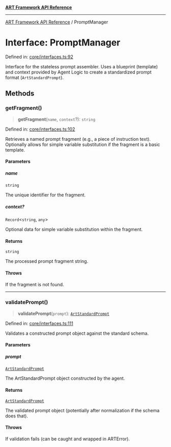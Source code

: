 [**ART Framework API Reference**](../README.md)

***

[ART Framework API Reference](../README.md) / PromptManager

# Interface: PromptManager

Defined in: [core/interfaces.ts:92](https://github.com/hashangit/ART/blob/3153790647102134b487bb6168bd208568e6a8ad/src/core/interfaces.ts#L92)

Interface for the stateless prompt assembler.
Uses a blueprint (template) and context provided by Agent Logic
to create a standardized prompt format (`ArtStandardPrompt`).

## Methods

### getFragment()

> **getFragment**(`name`, `context`?): `string`

Defined in: [core/interfaces.ts:102](https://github.com/hashangit/ART/blob/3153790647102134b487bb6168bd208568e6a8ad/src/core/interfaces.ts#L102)

Retrieves a named prompt fragment (e.g., a piece of instruction text).
Optionally allows for simple variable substitution if the fragment is a basic template.

#### Parameters

##### name

`string`

The unique identifier for the fragment.

##### context?

`Record`\<`string`, `any`\>

Optional data for simple variable substitution within the fragment.

#### Returns

`string`

The processed prompt fragment string.

#### Throws

If the fragment is not found.

***

### validatePrompt()

> **validatePrompt**(`prompt`): [`ArtStandardPrompt`](../type-aliases/ArtStandardPrompt.md)

Defined in: [core/interfaces.ts:111](https://github.com/hashangit/ART/blob/3153790647102134b487bb6168bd208568e6a8ad/src/core/interfaces.ts#L111)

Validates a constructed prompt object against the standard schema.

#### Parameters

##### prompt

[`ArtStandardPrompt`](../type-aliases/ArtStandardPrompt.md)

The ArtStandardPrompt object constructed by the agent.

#### Returns

[`ArtStandardPrompt`](../type-aliases/ArtStandardPrompt.md)

The validated prompt object (potentially after normalization if the schema does that).

#### Throws

If validation fails (can be caught and wrapped in ARTError).
